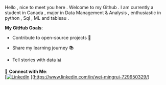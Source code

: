 Hello , nice to meet you here . Welcome to my Github . I am currently a student in Canada , major in Data Management & Analysis , enthusiastic in python , Sql , ML and tableau .




**My GitHub Goals**:  

- Contribute to open-source projects 🔧  

- Share my learning journey 📚  

- Tell stories with data 📊  

🔗 **Connect with Me**:  
[[![LinkedIn](https://img.shields.io/badge/-LinkedIn-blue?style=flat&logo=Linkedin&logoColor=white)](your-linkedin-url)  ](https://www.linkedin.com/in/wei-mingrui-729950329/)
